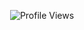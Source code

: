 
<div align="center">

![Profile Views](https://komarev.com/ghpvc/?username=PasanAbeysekara&color=blue&style=flat-square)


</div>
